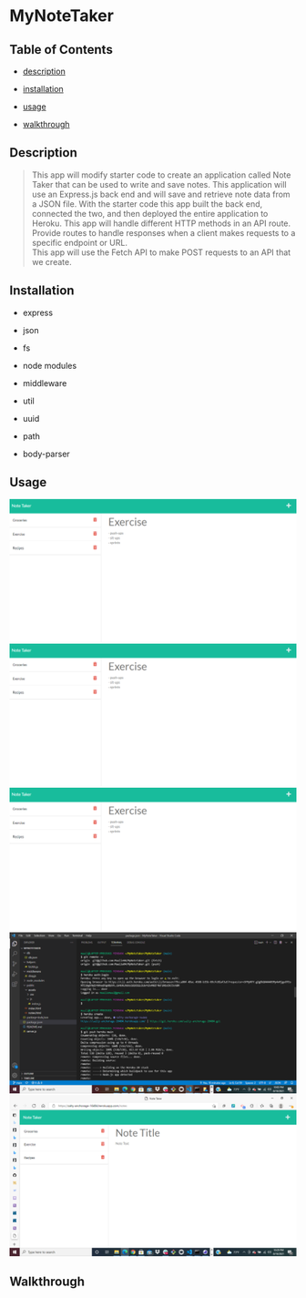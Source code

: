 # MyNoteTaker

## Table of Contents

* [description](#description)

* [installation](#installation)

* [usage](#usage)

* [walkthrough](#walkthrough)

## Description

>This app will modify starter code to create an application called Note Taker that can be used to write and save notes.
>This application will use an Express.js back end and will save and retrieve note data from a JSON file.
>With the starter code this app built the back end, connected the two, and then deployed the entire application to Heroku.
>This app will handle different HTTP methods in an API route. 
>Provide routes to handle responses when a client makes requests to a specific endpoint or URL.  
>This app will use the Fetch API to make POST requests to an API that we create.

## Installation

* express

* json

* fs

* node modules

* middleware

* util

* uuid

* path

* body-parser

## Usage

![alt image](public/assets/exercise.png)
![alt image](public/assets/exercise.png)
![alt image](public/assets/exercise.png)
![alt image](public/assets/heroku.png)
![alt image](public/assets/herokuDep.png)

## Walkthrough

